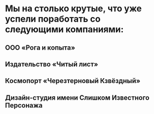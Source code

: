 # Мы на столько крутые, что уже успели поработать со следующими компаниями:
## ООО «Рога и копыта»
## Издательство «Читый лист»
## Космопорт «Черезтерновый Кзвёздный»
## Дизайн-студия имени Слишком Известного Персонажа